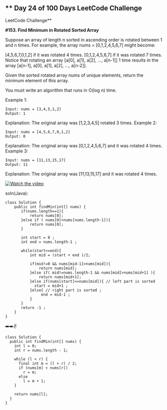 ## ** Day 24 of 100 Days LeetCode Challenge
LeetCode Challenge**

**#153. Find Minimum in Rotated Sorted Array**


Suppose an array of length n sorted in ascending order is rotated between 1 and n times. For example, the array nums = [0,1,2,4,5,6,7] might become:

[4,5,6,7,0,1,2] if it was rotated 4 times.
[0,1,2,4,5,6,7] if it was rotated 7 times.
Notice that rotating an array [a[0], a[1], a[2], ..., a[n-1]] 1 time results in the array [a[n-1], a[0], a[1], a[2], ..., a[n-2]].

Given the sorted rotated array nums of unique elements, return the minimum element of this array.

You must write an algorithm that runs in O(log n) time.

 

Example 1:
```
Input: nums = [3,4,5,1,2]
Output: 1
```
Explanation: The original array was [1,2,3,4,5] rotated 3 times.
Example 2:
```
Input: nums = [4,5,6,7,0,1,2]
Output: 0
```
Explanation: The original array was [0,1,2,4,5,6,7] and it was rotated 4 times.
Example 3:
```
Input: nums = [11,13,15,17]
Output: 11
```
Explanation: The original array was [11,13,15,17] and it was rotated 4 times.


[![Watch the video](https://img.youtube.com/vi/5_--qpoKElQ/0.jpg)](https://youtu.be/5_--qpoKElQ?si=ysKDRhRxqxVNyCEk) 
 

soln(Java):
```
class Solution {
    public int findMin(int[] nums) {
       if(nums.length==1){
           return nums[0];
       }else if ( nums[0]<nums[nums.length-1]){
           return nums[0];
       }

       int start = 0 ;
       int end = nums.length-1 ;

       while(start<=end){
           int mid = (start + end )/2;

           if(mid!=0 && nums[mid-1]>nums[mid]){
               return nums[mid];
           }else if( mid!=nums.length-1 && nums[mid]>nums[mid+1] ){
               return nums[mid+1];
           }else if(nums[start]<=nums[mid]){ // left part is sorted
             start = mid+1 ;
           }else{ // right part is sorted ;
                end = mid-1 ;
           }
       }
       return -1 ;
    }
}
```


➡️➡️✌️

```
class Solution {
  public int findMin(int[] nums) {
    int l = 0;
    int r = nums.length - 1;

    while (l < r) {
      final int m = (l + r) / 2;
      if (nums[m] < nums[r])
        r = m;
      else
        l = m + 1;
    }

    return nums[l];
  }
}
```